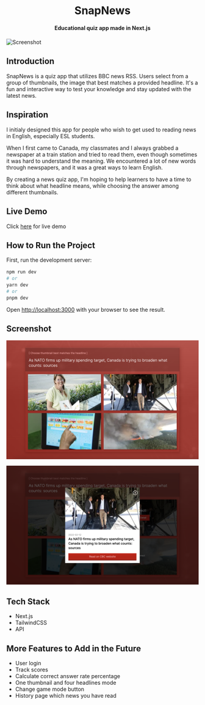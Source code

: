 <h1 align="center">SnapNews</h1>
<h4 align="center">Educational quiz app made in Next.js</h4>
<img src="/public/screenshot/screenshot01" align="center" alt="Screenshot">

## Introduction

SnapNews is a quiz app that utilizes BBC news RSS. Users select from a group of thumbnails, the image that best matches a provided headline. It's a fun and interactive way to test your knowledge and stay updated with the latest news.

## Inspiration

I initialy designed this app for people who wish to get used to reading news in English, especially ESL students.

When I first came to Canada, my classmates and I always grabbed a newspaper at a train station and tried to read them, even though sometimes it was hard to understand the meaning. We encountered a lot of new words through newspapers, and it was a great ways to learn English.

By creating a news quiz app, I'm hoping to help learners to have a time to think about what headline means, while choosing the answer among different thumbnails.

## Live Demo

Click [here](https://snap-news.vercel.app/) for live demo

## How to Run the Project

First, run the development server:

```bash
npm run dev
# or
yarn dev
# or
pnpm dev
```

Open [http://localhost:3000](http://localhost:3000) with your browser to see the result.

## Screenshot

![Screenshot](/public/screenshot/screenshot01.png?raw=true "Screenshot")

![Screenshot](/public/screenshot/screenshot02.png?raw=true "Screenshot")

## Tech Stack

- Next.js
- TailwindCSS
- API

## More Features to Add in the Future

- User login
- Track scores
- Calculate correct answer rate percentage
- One thumbnail and four headlines mode
- Change game mode button
- History page which news you have read
